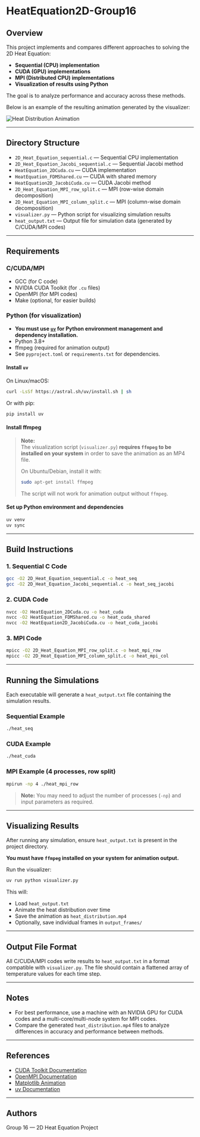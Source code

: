 # HeatEquation2D-Group16

## Overview

This project implements and compares different approaches to solving the 2D Heat Equation:

- **Sequential (CPU) implementation**
- **CUDA (GPU) implementations**
- **MPI (Distributed CPU) implementations**
- **Visualization of results using Python**

The goal is to analyze performance and accuracy across these methods.

Below is an example of the resulting animation generated by the visualizer:

![Heat Distribution Animation](heat_distribution.gif)

---

## Directory Structure

- `2D_Heat_Equation_sequential.c` — Sequential CPU implementation
- `2D_Heat_Equation_Jacobi_sequential.c` — Sequential Jacobi method
- `HeatEquation_2DCuda.cu` — CUDA implementation
- `HeatEquation_FDMShared.cu` — CUDA with shared memory
- `HeatEquation2D_JacobiCuda.cu` — CUDA Jacobi method
- `2D_Heat_Equation_MPI_row_split.c` — MPI (row-wise domain decomposition)
- `2D_Heat_Equation_MPI_column_split.c` — MPI (column-wise domain decomposition)
- `visualizer.py` — Python script for visualizing simulation results
- `heat_output.txt` — Output file for simulation data (generated by C/CUDA/MPI codes)

---

## Requirements

### C/CUDA/MPI

- GCC (for C code)
- NVIDIA CUDA Toolkit (for `.cu` files)
- OpenMPI (for MPI codes)
- Make (optional, for easier builds)

### Python (for visualization)

- **You must use [`uv`](https://pypi.org/project/uv/) for Python environment management and dependency installation.**
- Python 3.8+
- ffmpeg (required for animation output)
- See `pyproject.toml` or `requirements.txt` for dependencies.

#### Install `uv`

On Linux/macOS:
```bash
curl -LsSf https://astral.sh/uv/install.sh | sh
```
Or with pip:
```bash
pip install uv
```

#### Install ffmpeg

> **Note:**  
> The visualization script (`visualizer.py`) **requires `ffmpeg` to be installed on your system** in order to save the animation as an MP4 file.  
>  
> On Ubuntu/Debian, install it with:  
> ```bash
> sudo apt-get install ffmpeg
> ```
>  
> The script will not work for animation output without `ffmpeg`.

#### Set up Python environment and dependencies

```bash
uv venv
uv sync
```

---

## Build Instructions

### 1. Sequential C Code

```bash
gcc -O2 2D_Heat_Equation_sequential.c -o heat_seq
gcc -O2 2D_Heat_Equation_Jacobi_sequential.c -o heat_seq_jacobi
```

### 2. CUDA Code

```bash
nvcc -O2 HeatEquation_2DCuda.cu -o heat_cuda
nvcc -O2 HeatEquation_FDMShared.cu -o heat_cuda_shared
nvcc -O2 HeatEquation2D_JacobiCuda.cu -o heat_cuda_jacobi
```

### 3. MPI Code

```bash
mpicc -O2 2D_Heat_Equation_MPI_row_split.c -o heat_mpi_row
mpicc -O2 2D_Heat_Equation_MPI_column_split.c -o heat_mpi_col
```

---

## Running the Simulations

Each executable will generate a `heat_output.txt` file containing the simulation results.

### Sequential Example

```bash
./heat_seq
```

### CUDA Example

```bash
./heat_cuda
```

### MPI Example (4 processes, row split)

```bash
mpirun -np 4 ./heat_mpi_row
```

> **Note:** You may need to adjust the number of processes (`-np`) and input parameters as required.

---

## Visualizing Results

After running any simulation, ensure `heat_output.txt` is present in the project directory.

**You must have `ffmpeg` installed on your system for animation output.**

Run the visualizer:

```bash
uv run python visualizer.py
```

This will:

- Load `heat_output.txt`
- Animate the heat distribution over time
- Save the animation as `heat_distribution.mp4`
- Optionally, save individual frames in `output_frames/`

---

## Output File Format

All C/CUDA/MPI codes write results to `heat_output.txt` in a format compatible with `visualizer.py`. The file should contain a flattened array of temperature values for each time step.

---

## Notes

- For best performance, use a machine with an NVIDIA GPU for CUDA codes and a multi-core/multi-node system for MPI codes.
- Compare the generated `heat_distribution.mp4` files to analyze differences in accuracy and performance between methods.

---

## References

- [CUDA Toolkit Documentation](https://docs.nvidia.com/cuda/)
- [OpenMPI Documentation](https://www.open-mpi.org/doc/)
- [Matplotlib Animation](https://matplotlib.org/stable/api/animation_api.html)
- [uv Documentation](https://docs.astral.sh/uv/)

---

## Authors

Group 16 — 2D Heat Equation Project

